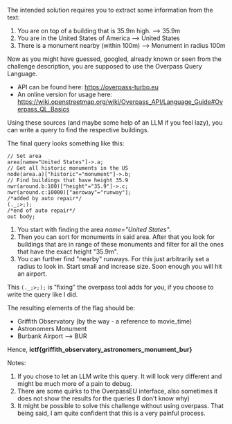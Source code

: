The intended solution requires you to extract some information from the text: 

1. You are on top of a building that is 35.9m high. --> 35.9m 
2. You are in the United States of America --> United States
3. There is a monument nearby (within 100m) --> Monument in radius 100m

Now as you might have guessed, googled, already known or seen from the challenge description, you are supposed to use the Overpass Query Language. 

- API can be found here: https://overpass-turbo.eu
- An online version for usage here: https://wiki.openstreetmap.org/wiki/Overpass_API/Language_Guide#Overpass_QL_Basics


Using these sources (and maybe some help of an LLM if you feel lazy), you can write a query to find the respective buildings. 

The final query looks something like this: 

```
// Set area
area[name="United States"]->.a;
// Get all historic monuments in the US
node(area.a)["historic"="monument"]->.b;
// Find buildings that have height 35.9
nwr(around.b:100)["height"="35.9"]->.c;
nwr(around.c:10000)["aeroway"="runway"];
/*added by auto repair*/
(._;>;);
/*end of auto repair*/
out body;
```

1. You start with finding the area *name="United States"*.<br>
2. Then you can sort for monuments in said area. After that you look for buildings that are in range of these monuments and filter for all the ones that have the exact height "35.9m". 
3. You can further find "nearby" runways. For this just arbitrarily set a radius to look in. Start small and increase size. Soon enough you will hit an airport. 

This `(._;>;);` is "fixing" the overpass tool adds for you, if you choose to write the query like I did.

The resulting elements of the flag should be: 

- Griffith Observatory (by the way - a reference to movie_time)
- Astronomers Monument
- Burbank Airport --> BUR

Hence, **ictf{griffith_observatory_astronomers_monument_bur}**

Notes: 

1. If you chose to let an LLM write this query. It will look very different and might be much more of a pain to debug.  
2. There are some quirks to the OverpassEU interface, also sometimes it does not show the results for the queries (I don't know why)
3. It might be possible to solve this challenge without using overpass. That being said, I am quite confident that this is a very painful process. 